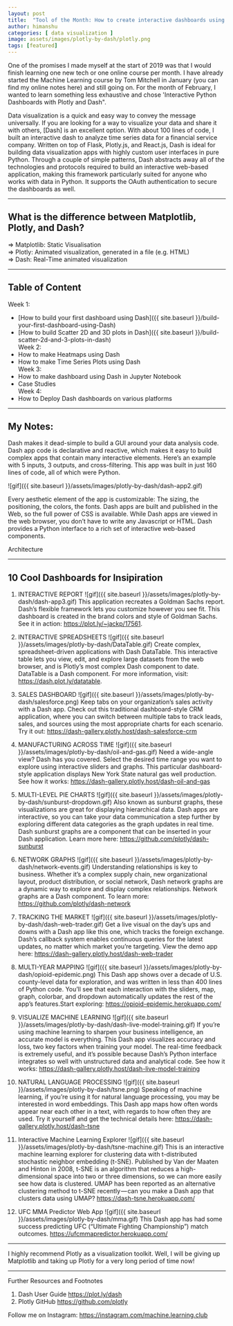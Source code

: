 ```yaml
---
layout: post
title:  "Tool of the Month: How to create interactive dashboards using Dash by Plotly?"
author: himanshu
categories: [ data visualization ]
image: assets/images/plotly-by-dash/plotly.png
tags: [featured]
---
```

One of the promises I made myself at the start of 2019 was that I would finish learning one new tech or one online course per month. I have already started the Machine Learning course by Tom Mitchell in January (you can find my online notes here) and still going on. For the month of February, I wanted to learn something less exhaustive and chose 'Interactive Python Dashboards with Plotly and Dash".

Data visualization is a quick and easy way to convey the message universally. If you are looking for a way to visualize your data and share it with others, [Dash] is an excellent option. With about 100 lines of code, I built an interactive dash to analyze time series data for a financial service company. Written on top of Flask, Plotly.js, and React.js, Dash is ideal for building data visualization apps with highly custom user interfaces in pure Python. Through a couple of simple patterns, Dash abstracts away all of the technologies and protocols required to build an interactive web-based application, making this framework particularly suited for anyone who works with data in Python. It supports the OAuth authentication to secure the dashboards as well.

---

## What is the difference between Matplotlib, Plotly, and Dash?
=> Matplotlib: Static Visualisation <br>
=> Plotly: Animated visualization, generated in a file (e.g. HTML) <br>
=> Dash: Real-Time animated visualization <br>

---

## Table of Content
Week 1:
- [How to build your first dashboard using Dash]({{ site.baseurl }}/build-your-first-dashboard-using-Dash)
- [How to build Scatter 2D and 3D plots in Dash]({{ site.baseurl }}/build-scatter-2d-and-3-plots-in-dash) <br>
Week 2:
- How to make Heatmaps using Dash
- How to make Time Series Plots using Dash <br>
Week 3:
- How to make dashboard using Dash in Jupyter Notebook
- Case Studies <br>
Week 4:
- How to Deploy Dash dashboards on various platforms

---

## My Notes:
Dash makes it dead-simple to build a GUI around your data analysis code. Dash app code is declarative and reactive, which makes it easy to build complex apps that contain many interactive elements. Here’s an example with 5 inputs, 3 outputs, and cross-filtering. This app was built in just 160 lines of code, all of which were Python.

![gif]({{ site.baseurl }}/assets/images/plotly-by-dash/dash-app2.gif)

Every aesthetic element of the app is customizable: The sizing, the positioning, the colors, the fonts. Dash apps are built and published in the Web, so the full power of CSS is available. While Dash apps are viewed in the web browser, you don’t have to write any Javascript or HTML. Dash provides a Python interface to a rich set of interactive web-based components.

Architecture


---

## 10 Cool Dashboards for Insipiration

1. INTERACTIVE REPORT
![gif]({{ site.baseurl }}/assets/images/plotly-by-dash/dash-app3.gif)
This application recreates a Goldman Sachs report. Dash’s flexible framework lets you customize however you see fit. This dashboard is created in the brand colors and style of Goldman Sachs. See it in action: https://plot.ly/~jackp/17561.

2. INTERACTIVE SPREADSHEETS
![gif]({{ site.baseurl }}/assets/images/plotly-by-dash/DataTable.gif)
Create complex, spreadsheet-driven applications with Dash DataTable. This interactive table lets you view, edit, and explore large datasets from the web browser, and is Plotly’s most complex Dash component to date. DataTable is a Dash component. For more information, visit: https://dash.plot.ly/datatable.

3. SALES DASHBOARD
![gif]({{ site.baseurl }}/assets/images/plotly-by-dash/salesforce.png)
Keep tabs on your organization’s sales activity with a Dash app. Check out this traditional dashboard-style CRM application, where you can switch between multiple tabs to track leads, sales, and sources using the most appropriate charts for each scenario. Try it out: https://dash-gallery.plotly.host/dash-salesforce-crm

4. MANUFACTURING ACROSS TIME
![gif]({{ site.baseurl }}/assets/images/plotly-by-dash/oil-and-gas.gif)
Need a wide-angle view? Dash has you covered. Select the desired time range you want to explore using interactive sliders and graphs. This particular dashboard-style application displays New York State natural gas well production. See how it works: https://dash-gallery.plotly.host/dash-oil-and-gas

5. MULTI-LEVEL PIE CHARTS
![gif]({{ site.baseurl }}/assets/images/plotly-by-dash/sunburst-dropdown.gif)
Also known as sunburst graphs, these visualizations are great for displaying hierarchical data. Dash apps are interactive, so you can take your data communication a step further by exploring different data categories as the graph updates in real time. Dash sunburst graphs are a component that can be inserted in your Dash application. Learn more here: https://github.com/plotly/dash-sunburst

6. NETWORK GRAPHS
![gif]({{ site.baseurl }}/assets/images/plotly-by-dash/network-events.gif)
Understanding relationships is key to business. Whether it’s a complex supply chain, new organizational layout, product distribution, or social network, Dash network graphs are a dynamic way to explore and display complex relationships. Network graphs are a Dash component. To learn more: https://github.com/plotly/dash-network

7. TRACKING THE MARKET
![gif]({{ site.baseurl }}/assets/images/plotly-by-dash/dash-web-trader.gif)
Get a live visual on the day’s ups and downs with a Dash app like this one, which tracks the foreign exchange. Dash’s callback system enables continuous queries for the latest updates, no matter which market you’re targeting. View the demo app here: https://dash-gallery.plotly.host/dash-web-trader

8. MULTI-YEAR MAPPING
![gif]({{ site.baseurl }}/assets/images/plotly-by-dash/opioid-epidemic.png)
This Dash app shows over a decade of U.S. county-level data for exploration, and was written in less than 400 lines of Python code. You’ll see that each interaction with the sliders, map, graph, colorbar, and dropdown automatically updates the rest of the app’s features.Start exploring: https://opioid-epidemic.herokuapp.com/

9. VISUALIZE MACHINE LEARNING
![gif]({{ site.baseurl }}/assets/images/plotly-by-dash/dash-live-model-training.gif)
If you’re using machine learning to sharpen your business intelligence, an accurate model is everything. This Dash app visualizes accuracy and loss, two key factors when training your model. The real-time feedback is extremely useful, and it’s possible because Dash’s Python interface integrates so well with unstructured data and analytical code. See how it works: https://dash-gallery.plotly.host/dash-live-model-training

10. NATURAL LANGUAGE PROCESSING
![gif]({{ site.baseurl }}/assets/images/plotly-by-dash/tsne.png)
Speaking of machine learning, if you’re using it for natural language processing, you may be interested in word embeddings. This Dash app maps how often words appear near each other in a text, with regards to how often they are used. Try it yourself and get the technical details here: https://dash-gallery.plotly.host/dash-tsne

11. Interactive Machine Learning Explorer
![gif]({{ site.baseurl }}/assets/images/plotly-by-dash/tsne-machine.gif)
This is an interactive machine learning explorer for clustering data with t-distributed stochastic neighbor embedding (t-SNE). Published by Van der Maaten and Hinton in 2008, t-SNE is an algorithm that reduces a high-dimensional space into two or three dimensions, so we can more easily see how data is clustered. UMAP has been reported as an alternative clustering method to t-SNE recently — can you make a Dash app that clusters data using UMAP? https://dash-tsne.herokuapp.com/

12. UFC MMA Predictor Web App
![gif]({{ site.baseurl }}/assets/images/plotly-by-dash/mma.gif)
This Dash app has had some success predicting UFC (“Ultimate Fighting Championship”) match outcomes. https://ufcmmapredictor.herokuapp.com/

---

I highly recommend Plotly as a visualization toolkit. Well, I will be giving up Matplotlib and taking up Plotly for a very long period of time now!

---

Further Resources and Footnotes
1. Dash User Guide https://plot.ly/dash
2. Plotly GitHub https://github.com/plotly

Follow me on Instagram: https://instagram.com/machine.learning.club 
